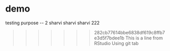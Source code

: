 # demo
testing purpose -- 2
sharvi sharvi sharvi 222
>>>>>>> 282cb77614bbe6838df619c8ffb7e3d5f7bdee1b
This is a line from RStudio
Using git tab


